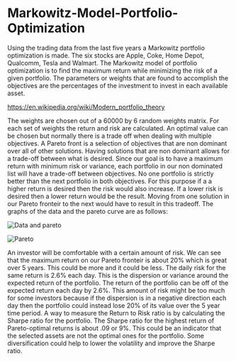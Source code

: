 # Markowitz-Model-Portfolio-Optimization

  Using the trading data from the last five years a Markowitz portfolio optimization is made.  The six stocks are Apple, Coke,
Home Depot, Qualcomm, Tesla and Walmart.  The Markowitz model of portfolio optimization is to find the maximum return while minimizing the risk of a given portfolio.  The parameters or weights that are found to accomplish the objectives are the percentages of the investment to invest in each available asset.  
   
https://en.wikipedia.org/wiki/Modern_portfolio_theory
   
The weights are chosen out of a 60000 by 6 random weights matrix.  For each set of weights the return and risk are calculated.  An optimal value can be chosen but normally there is a trade off when dealing with multiple objectives.  A Pareto front is a selection of objectives that are non dominant over all of other solutions.  Having solutions that are non dominant allows for a trade-off between what is desired.  Since our goal is to have a maximum return with minimum risk or variance, each portfolio in our non dominated list will have a trade-off between objectives.  No one portfolio is strictly better than the
next portfolio in both objectives.  For this purpose if a a higher return is desired then the risk would also increase.  If a lower risk is desired then a lower return would be the result.  Moving from one solution in our Pareto fronteir to the next would have to result in this tradeoff. The graphs of the data and the pareto curve are as follows:

![Data and pareto](https://user-images.githubusercontent.com/58529391/95814311-efbefe80-0cce-11eb-9406-fcdd67405d23.png)

![Pareto](https://user-images.githubusercontent.com/58529391/95814331-f9486680-0cce-11eb-99d4-31254598160a.png)

  An investor will be comfortable with a certain amount of risk.  We can see that the maximum return on our Pareto fronteir is about 20% which is great over 5 years.  This could be more and it could be less.  The daily risk for the same return is 2.6% each day.  This is the dispersion or variance around the expected return of the portfolio.  The return of the portfolio can be off of the expected return each day by 2.6%.  This amount of risk might be too much for some investors because if the 
dispersion is in a negative direction each day then the portfolio could instead lose 20% of its value over the 5 year time period.  A way to measure the Return to Risk ratio is by calculating the Sharpe ratio for the portfolio.  The Sharpe ratio for the highest return of Pareto-optimal returns is about .09 or 9%.  This could be an indicator that the selected assets are not the optimal ones for the portfolio.  Some diversification could help to lower the volatility and improve the Sharpe ratio.


